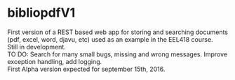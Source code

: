 # bibliopdfV1
First version of a REST based web app for storing and searching documents (pdf, excel, word, djavu, etc) used as an example in the EEL418 course.
<br>
Still in development.<br>
TO DO: Search for many small bugs, missing and wrong messages. Improve exception handling, add logging.<br>
First Alpha version expected for september 15th, 2016.
